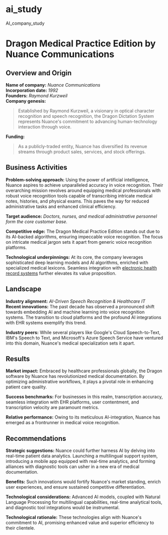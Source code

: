# ai_study
AI_company_study
# Dragon Medical Practice Edition by Nuance Communications

## Overview and Origin

**Name of company:** *Nuance Communications*  
**Incorporation date:** *1992*  
**Founders:** *Raymond Kurzweil*  
**Company genesis:** 
> Established by Raymond Kurzweil, a visionary in optical character recognition and speech recognition, the Dragon Dictation System represents Nuance's commitment to advancing human-technology interaction through voice.

**Funding:** 
> As a publicly-traded entity, Nuance has diversified its revenue streams through product sales, services, and stock offerings.

## Business Activities

**Problem-solving approach:** 
Using the power of artificial intelligence, Nuance aspires to achieve unparalleled accuracy in voice recognition. Their overarching mission revolves around equipping medical professionals with robust voice recognition tools capable of transcribing intricate medical notes, histories, and physical exams. This paves the way for reduced administrative tasks and enhanced clinical efficiency.

**Target audience:** *Doctors, nurses, and medical administrative personnel form the core customer base.*

**Competitive edge:** 
The Dragon Medical Practice Edition stands out due to its AI-backed algorithms, ensuring impeccable voice recognition. The focus on intricate medical jargon sets it apart from generic voice recognition platforms.

**Technological underpinnings:** 
At its core, the company leverages sophisticated deep learning models and AI algorithms, enriched with specialized medical lexicons. Seamless integration with [electronic health record systems](https://www.nuance.com/en-us/healthcare.html) further elevates its value proposition.

## Landscape

**Industry alignment:** *AI-Driven Speech Recognition & Healthcare IT*  
**Recent innovations:** 
The past decade has observed a pronounced shift towards embedding AI and machine learning into voice recognition systems. The transition to cloud platforms and the profound AI integrations with EHR systems exemplify this trend.

**Industry peers:** 
While several players like Google's Cloud Speech-to-Text, IBM's Speech to Text, and Microsoft's Azure Speech Service have ventured into this domain, Nuance's medical specialization sets it apart.

## Results

**Market impact:** 
Embraced by healthcare professionals globally, the Dragon software by Nuance has revolutionized medical documentation. By optimizing administrative workflows, it plays a pivotal role in enhancing patient care quality.

**Success benchmarks:** 
For businesses in this realm, transcription accuracy, seamless integration with EHR platforms, user contentment, and transcription velocity are paramount metrics.

**Relative performance:** 
Owing to its meticulous AI-integration, Nuance has emerged as a frontrunner in medical voice recognition.

## Recommendations

**Strategic suggestions:** 
Nuance could further harness AI by delving into real-time patient data analytics. Launching a multilingual support system, introducing a mobile app equipped with real-time analytics, and forming alliances with diagnostic tools can usher in a new era of medical documentation.

**Benefits:** 
Such innovations would fortify Nuance's market standing, enrich user experiences, and ensure sustained competitive differentiation.

**Technological considerations:** 
Advanced AI models, coupled with Natural Language Processing for multilingual capabilities, real-time analytical tools, and diagnostic tool integrations would be instrumental.

**Technological rationale:** 
These technologies align with Nuance's commitment to AI, promising enhanced value and superior efficiency to their clientele.

